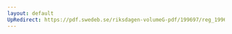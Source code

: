 ```yaml
---
layout: default
UpRedirect: https://pdf.swedeb.se/riksdagen-volumeG-pdf/199697/reg_199697/reg_199697_0155.pdf
---
```

